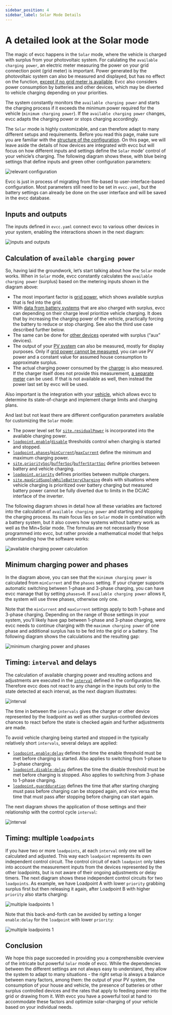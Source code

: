 ```yaml
---
sidebar_position: 4
sidebar_label: Solar Mode Details
---
```


# A detailed look at the Solar mode

The magic of evcc happens in the `Solar` mode, where the vehicle is charged with surplus from your photovoltaic system. For calulating the `available charging power`, an electric meter measuring the power on your grid connection point (grid meter) is important. Power generated by the photovoltaic system can also be measured and displayed, but has no effect on the function, [except if no grid meter is available](./meters#i-have-a-solar-installation-but-i-dont-have-a-readable-grid-connection-meter---can-i-still-use-evcc). Evcc also considers power consumption by batteries and other devices, which may be diverted to vehicle charging depending on your priorities. 

The system constantly monitors the `available charging power` and starts the charging process if it exceeds the minimum power required for the vehicle (`minimum charging power`). If the `available charging power` changes, evcc adapts the charging power or stops charging accordingly.

The `Solar` mode is highly customizable, and can therefore adapt to many different setups and requirements. Before you read this page, make sure you are familiar with the [structure of the configuration](../reference/configuration/). On this page, we will leave aside the details of how devices are integrated with evcc but will focus on how different inputs and settings define the `Solar` mode' control of your vehicle’s charging. The following diagram shows these, with blue being settings that define inputs and green other configuration parameters:

![relevant configuration](img/evcc-innards-er.png)

Evcc is just in process of migrating from file-based to user-interface-based configuration. Most parameters still need to be set in `evcc.yaml`, but the battery settings can already be done on the user interface and will be saved in the evcc database. 

## Inputs and outputs

The inputs defined in `evcc.yaml` connect evcc to various other devices in your system, enabling the interactions shown in the next diagram:

![inputs and outputs](img/evcc-innards-i-o.png)

## Calculation of `available charging power`

So, having laid the groundwork, let’s start talking about how the `Solar` mode works. When in `Solar` mode, evcc constantly calculates the `available charging power` (surplus) based on the metering inputs shown in the diagram above:

- The most important factor is [grid power](../reference/configuration/site/#metersgrid), which shows available surplus that is fed into the grid.
- With [data from battery systems](../reference/configuration/site/#metersbattery) that are also charged with surplus, evcc can depending on their charge level prioritize vehicle charging. It does that by increasing the charging power of the vehicle, practically forcing the battery to reduce or stop charging. See also the third use case described further below. 
- The same can be done for [other devices](../reference/configuration/site/#metersaux) operated with surplus (“aux” devices).
- The output of your [PV system](../reference/configuration/site/#meterspv) can also be measured, mostly for display purposes. Only if [grid power cannot be measured](./meters#i-have-a-solar-installation-but-i-dont-have-a-readable-grid-connection-meter---can-i-still-use-evcc), you can use PV power and a constant value for assumed house consumption to approximate surplus.
- The actual charging power consumed by the [charger](../devices/chargers) is also measured. If the charger itself does not provide this measurement, [a separate meter](../reference/configuration/loadpoints#meter) can be used. If that is not available as well, then instead the power last set by evcc will be used.

Also important is the integration with your [vehicle](../reference/configuration/vehicles/), which allows evcc to determine its state-of-charge and implement charge limits and charging plans.

And last but not least there are different configuration parameters available for customizing the `Solar` mode:

- The power level set for [`site.residualPower`](../reference/configuration/site/#residualpower) is incorporated into the available charging power.
- [`loadpoint.enable`](../reference/configuration/loadpoints#enable)/[`disable`](../reference/configuration/loadpoints#disable) thresholds control when charging is started and stopped.
- [`loadpoint.phases`](../reference/configuration/loadpoints#phases)/[`minCurrent`](../reference/configuration/loadpoints#mincurrent)/[`maxCurrent`](../reference/configuration/loadpoints#maxcurrent) define the minimum and maximum charging power.
- [`site.prioritySoc`](../reference/configuration/site/#prioritysoc)/[`bufferSoc`](../reference/configuration/site/#buffersoc)/[`bufferStartSoc`](../reference/configuration/site/#bufferstartsoc) define priorities between battery and vehicle charging.
- [`loadpoint.priority`](../reference/configuration/loadpoints/#priority) defines priorities between multiple chargers.
- [`site.maxGridSupplyWhileBatteryCharging`](../reference/configuration/site/#maxgridsupplywhilebatterycharging) deals with situations where vehicle charging is prioritized over battery charging but measured battery power cannot be fully diverted due to limits in the DC/AC interface of the inverter.

The following diagram shows in detail how all these variables are factored into the calculation of `available charging power` and starting and stopping the charging process. Its main focus lies on `Solar` mode in combination with a battery system, but it also covers how systems without battery work as well as the Min+Solar mode. The formulas are not necessarily those programmed into evcc, but rather provide a mathematical model that helps understanding how the software works: 

![available charging power calculation](img/evcc-innards-logic.png)

## Minimum charging power and phases

In the diagram above, you can see that the `minimum charging power` is calculated from `minCurrent` and the `phases` setting. If your charger supports automatic switching between 1-phase and 3-phase charging, you can have evcc manage that by setting `phases=0`. If `available charging power` allows it, the system will use three phases, otherwise only one.

Note that the `minCurrent` and `maxCurrent` settings apply to both 1-phase and 3-phase charging. Depending on the range of those settings in your system, you’ll likely have gap between 1-phase and 3-phase charging, were evcc needs to continue charging with the `maximum charging power` of one phase and additional surplus has to be fed into the grid or a battery. The following diagram shows the calculations and the resulting gap:

![minimum charging power and phases](img/evcc-innards-phases.png)

## Timing: `interval` and delays

The calculation of available charging power and resulting actions and adjustments are executed in the [`interval`](../reference/configuration/interval/) defined in the configuration file. Therefore evcc does not react to any change in the inputs but only to the state detected at each interval, as the next diagram illustrates:

![interval](img/evcc-innards-interval.png)

The time in between the `intervals` gives the charger or other device represented by the loadpoint as well as other surplus-controlled devices chances to react before the state is checked again and further adjustments are made.

To avoid vehicle charging being started and stopped in the typically relatively short `intervals`, several delays are applied:

- [`loadpoint.enable:delay`](../reference/configuration/loadpoints/#delay) defines the time the enable threshold must be met before charging is started. Also applies to switching from 1-phase to 3-phase charging.
- [`loadpoint.disable:delay`](../reference/configuration/loadpoints/#delay-1) defines the time the disable threshold must be met before charging is stopped. Also applies to switching from 3-phase to 1-phase charging.
- [`loadpoint.guardduration`](../reference/configuration/loadpoints/#guardduration) defines the time that after starting charging must pass before charging can be stopped again, and vice versa the time that must pass after stopping before charging can start again.

The next diagram shows the application of those settings and their relationship with the control cycle `interval`:

![interval](img/evcc-innards-delays.png)

## Timing: multiple `loadpoints`

If you have two or more `loadpoints`, at each `interval` only one will be calculated and adjusted. This way each `loadpoint` represents its own independent control circuit. The control circuit of each `loadpoint` only takes into account the measurement inputs from the devices represented by the other loadpoints, but is not aware of their ongoing adjustments or delay timers. The next diagram shows these independent control circuits for two `loadpoints`. As example, we have Loadpoint A with lower `priority` grabbing surplus first but then releasing it again, after Loadpoint B with higher `priority` also starts charging:

![multiple loadpoints 1](img/evcc-innards-2-loadpoints-1.png)

Note that this back-and-forth can be avoided by setting a longer `enable:delay` for the `loadpoint` with lower `priority`:

![multiple loadpoints 1](img/evcc-innards-2-loadpoints-2.png)

## Conclusion

We hope this page succeeded in providing you a comprehensible overview of the intricate but powerful `Solar` mode of evcc. While the dependencies between the different settings are not always easy to understand, they allow the system to adapt to many situations - the right setup is always a balance between many factors, among them: the output of your PV system, the consumption of your house and vehicle, the presence of batteries or other surplus controlled devices and the rates that apply to feeding power into the grid or drawing from it. With evcc you have a powerful tool at hand to accommodate these factors and optimize solar-charging of your vehicle based on your individual needs.
